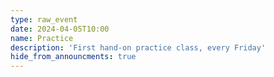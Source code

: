 ```yaml
---
type: raw_event
date: 2024-04-05T10:00
name: Practice
description: 'First hand-on practice class, every Friday'
hide_from_announcments: true
---
```

